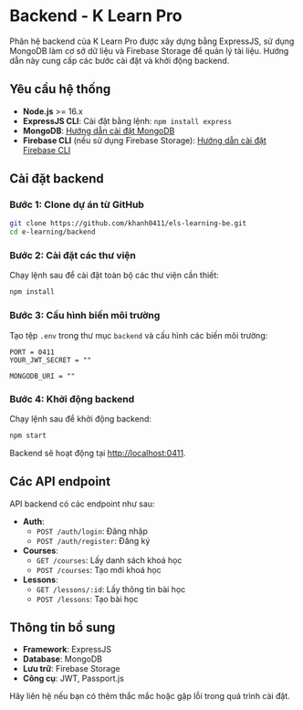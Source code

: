# Backend - K Learn Pro

Phân hệ backend của K Learn Pro được xây dựng bằng ExpressJS, sử dụng MongoDB làm cơ sở dữ liệu và Firebase Storage để quản lý tài liệu. Hướng dẫn này cung cấp các bước cài đặt và khởi động backend.

## Yêu cầu hệ thống
- **Node.js** >= 16.x
- **ExpressJS CLI**: Cài đặt bằng lệnh: `npm install express`
- **MongoDB**: [Hướng dẫn cài đặt MongoDB](https://www.mongodb.com/docs/manual/installation/)
- **Firebase CLI** (nếu sử dụng Firebase Storage): [Hướng dẫn cài đặt Firebase CLI](https://firebase.google.com/docs/cli)

## Cài đặt backend

### Bước 1: Clone dự án từ GitHub

```bash
git clone https://github.com/khanh0411/els-learning-be.git
cd e-learning/backend
```

### Bước 2: Cài đặt các thư viện

Chạy lệnh sau để cài đặt toàn bộ các thư viện cần thiết:

```bash
npm install
```

### Bước 3: Cấu hình biến môi trường

Tạo tệp `.env` trong thư mục `backend` và cấu hình các biến môi trường:

```env
PORT = 0411
YOUR_JWT_SECRET = ""

MONGODB_URI = ""
```

### Bước 4: Khởi động backend

Chạy lệnh sau để khởi động backend:

```bash
npm start
```

Backend sẽ hoạt động tại [http://localhost:0411](http://localhost:0411).

## Các API endpoint

API backend có các endpoint như sau:

- **Auth**:
  - `POST /auth/login`: Đăng nhập
  - `POST /auth/register`: Đăng ký
- **Courses**:
  - `GET /courses`: Lấy danh sách khoá học
  - `POST /courses`: Tạo mới khoá học
- **Lessons**:
  - `GET /lessons/:id`: Lấy thông tin bài học
  - `POST /lessons`: Tạo bài học

## Thông tin bổ sung

- **Framework**: ExpressJS
- **Database**: MongoDB
- **Lưu trữ**: Firebase Storage
- **Công cụ**: JWT, Passport.js

Hãy liên hệ nếu bạn có thêm thắc mắc hoặc gặp lỗi trong quá trình cài đặt.